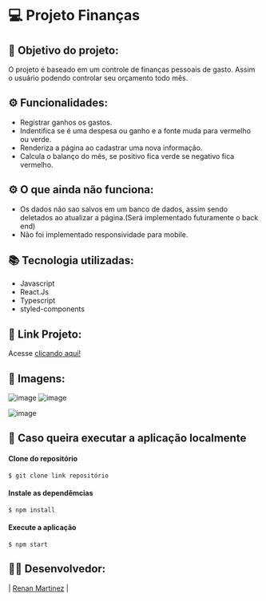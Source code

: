 # 💻 Projeto Finanças

  
## :dart: Objetivo do projeto:
O projeto é baseado em um controle de finanças pessoais de gasto. Assim o usuário podendo controlar seu orçamento todo mês.

## ⚙️ Funcionalidades:
   - Registrar ganhos os gastos.
   - Indentifica se é uma despesa ou ganho e a fonte muda para vermelho ou verde.
   - Renderiza a página ao cadastrar uma nova informação.
   - Calcula o balanço do mês, se positivo fica verde se negativo fica vermelho. 
 
## ⚙️ O que ainda não funciona:
  - Os dados não sao salvos em um banco de dados, assim sendo deletados ao atualizar a página.(Será implementado futuramente o back end)
  - Não foi implementado responsividade para mobile.

## :books: Tecnologia utilizadas:
  - Javascript
  - React.Js
  - Typescript
  - styled-components


## 🔗 Link Projeto: 
Acesse [clicando aqui!](http://controle-financas-renan.surge.sh/)

## 📸 Imagens:
   ![image](https://user-images.githubusercontent.com/69327864/190667815-85d1240d-b4b1-48a1-b165-f4855e3ee610.png)
![image](https://user-images.githubusercontent.com/69327864/190667964-4d80fdca-204f-42e6-9aec-db24aee08b12.png)

![image](https://user-images.githubusercontent.com/69327864/190668089-77af53e9-f25d-465f-b59a-dc15b99093d8.png)




## :file_folder: Caso queira executar a aplicação localmente

#### Clone do repositório

```shell
$ git clone link repositório
```

#### Instale as dependêmcias

```shell
$ npm install
```

#### Execute a aplicação 

```shell
$ npm start
```
   
## 👨‍💻 Desenvolvedor:
   
| [Renan Martinez](https://github.com/Renan-Ma) | 

